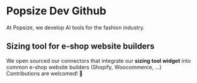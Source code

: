 # Popsize Dev Github

At Popsize, we develop AI tools for the fashion industry.

## Sizing tool for e-shop website builders
We open sourced our connectors that integrate our **sizing tool widget** into common e-shop website builders (Shopify, Woocommerce, ...)  
Contributions are welcomed! 🤗
